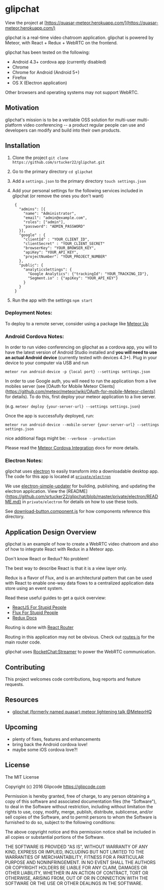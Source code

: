 # glipchat

View the project at [https://quasar-meteor.herokuapp.com/](https://quasar-meteor.herokuapp.com/)

glipchat is a real-time video chatroom application. glipchat is powered by Meteor, with React + Redux + WebRTC on the frontend.

glipchat has been tested on the following:
- Android 4.3+ cordova app (currently disabled)
- Chrome
- Chrome for Android (Android 5+)
- Firefox
- OS X (Electron application)

Other browsers and operating systems may not support WebRTC.

## Motivation

glipchat's mission is to be a veritable OSS solution for multi-user multi-platform video conferencing -- a product regular people can use and developers can modify and build into their own products.

## Installation

1. Clone the project `git clone https://github.com/srtucker22/glipchat.git`
2. Go to the primary directory `cd glipchat`
3. Add a `settings.json` to the primary directory `touch settings.json`
4. Add your personal settings for the following services included in glipchat (or remove the ones you don't want)

        {
          "admins": [{
            "name": "Administrator",
            "email": "admin@example.com",
            "roles": ["admin"],
            "password": "ADMIN_PASSWORD"
          }],
          "google" : {
            "clientId" : "YOUR_CLIENT_ID",
            "clientSecret" : "YOUR_CLIENT_SECRET"
            "browserKey": "YOUR_BROWSER_KEY",
            "apiKey": "YOUR_API_KEY",
            "projectNumber": "YOUR_PROJECT_NUMBER"
          },
          "public": {
            "analyticsSettings": {
              "Google Analytics": {"trackingId": "YOUR_TRACKING_ID"},
              "Segment.io" : {"apiKey": "YOUR_API_KEY"}
            }
          }
        }

5. Run the app with the settings `npm start`

### Deployment Notes:

To deploy to a remote server, consider using a package like [Meteor Up](https://github.com/arunoda/meteor-up)

### Android Cordova Notes:

In order to run video conferencing on glipchat as a cordova app, you will to have the latest version of Android Studio installed and **you will need to use an actual Android device** (currently tested with devices 4.3+). Plug in your device to your computer via USB and run

`meteor run android-device -p {local port} --settings settings.json`

In order to use Google auth, you will need to run the application from a live mobiles server (see [OAuth for Mobile Meteor Clients](https://github.com/meteor/meteor/wiki/OAuth-for-mobile-Meteor-clients] for details). To do this, first deploy your meteor application to a live server.

(e.g. `meteor deploy {your-server-url} --settings settings.json`)

Once the app is successfully deployed, run:

`meteor run android-device --mobile-server {your-server-url} --settings settings.json`

nice additional flags might be:
`--verbose
--production`

Please read the [Meteor Cordova Integration](https://github.com/meteor/meteor/wiki/Meteor-Cordova-integration) docs for more details.

### Electron Notes:

glipchat uses [electron](https://github.com/electron) to easily transform into a downloadable desktop app. The code for this app is located at [`private/electron`](https://github.com/srtucker22/glipchat/blob/master/private/electron)

We use [electron-simple-updater](https://github.com/megahertz/electron-simple-updater) for building, publishing, and updating the electron application. View the [README]{https://github.com/srtucker22/glipchat/blob/master/private/electron/README.md} in `private/electron` for details on how to use these tools.

See [download-button.component.js](https://github.com/srtucker22/glipchat/blob/master/client/components/modules/download-button.component.jsx#L57) for how components reference this directory.

## Application Design Overview

glipchat is an example of how to create a WebRTC video chatroom and also of how to integrate React with Redux in a Meteor app.

Don't know React or Redux? No problem!

The best way to describe React is that it is a view layer only.

Redux is a flavor of Flux, and is an architectural pattern that can be used with React to enable one-way data flows to a centralized application data store using an event system.

Read these useful guides to get a quick overview:
- [ReactJS For Stupid People](http://blog.andrewray.me/reactjs-for-stupid-people/)
- [Flux For Stupid People](http://blog.andrewray.me/flux-for-stupid-people/)
- [Redux Docs](http://redux.js.org/)

Routing is done with [React Router](https://github.com/rackt/react-router)

Routing in this application may not be obvious.
Check out [routes.js](https://github.com/srtucker22/glipchat/blob/master/client/routes.jsx) for the main router code.

glipchat uses [RocketChat:Streamer](https://github.com/RocketChat/meteor-streamer) to power the WebRTC communication.

## Contributing

This project welcomes code contributions, bug reports and feature requests.

## Resources
- [glipchat (formerly named quasar) meteor lightening talk @MeteorHQ ](https://youtu.be/C0S_QCb6HSM)

## Upcoming
- plenty of fixes, features and enhancements
- bring back the Android cordova love!
- maybe some iOS cordova love?!

## License

The MIT License

Copyright (c) 2016 Glipcode https://glipcode.com

Permission is hereby granted, free of charge, to any person obtaining a copy
of this software and associated documentation files (the "Software"), to deal
in the Software without restriction, including without limitation the rights
to use, copy, modify, merge, publish, distribute, sublicense, and/or sell
copies of the Software, and to permit persons to whom the Software is
furnished to do so, subject to the following conditions:

The above copyright notice and this permission notice shall be included in
all copies or substantial portions of the Software.

THE SOFTWARE IS PROVIDED "AS IS", WITHOUT WARRANTY OF ANY KIND, EXPRESS OR
IMPLIED, INCLUDING BUT NOT LIMITED TO THE WARRANTIES OF MERCHANTABILITY,
FITNESS FOR A PARTICULAR PURPOSE AND NONINFRINGEMENT. IN NO EVENT SHALL THE
AUTHORS OR COPYRIGHT HOLDERS BE LIABLE FOR ANY CLAIM, DAMAGES OR OTHER
LIABILITY, WHETHER IN AN ACTION OF CONTRACT, TORT OR OTHERWISE, ARISING FROM,
OUT OF OR IN CONNECTION WITH THE SOFTWARE OR THE USE OR OTHER DEALINGS IN
THE SOFTWARE.
